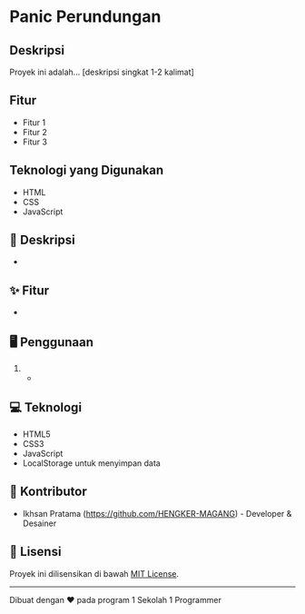 #  Panic Perundungan

## Deskripsi
Proyek ini adalah... [deskripsi singkat 1-2 kalimat]

## Fitur
- Fitur 1
- Fitur 2
- Fitur 3

## Teknologi yang Digunakan
- HTML
- CSS
- JavaScript

## 📝 Deskripsi
-

## ✨ Fitur
- 

## 🖥️ Penggunaan
1. -

## 💻 Teknologi
- HTML5
- CSS3
- JavaScript
- LocalStorage untuk menyimpan data

## 👥 Kontributor
- Ikhsan Pratama (https://github.com/HENGKER-MAGANG) - Developer & Desainer

## 📄 Lisensi
Proyek ini dilisensikan di bawah [MIT License](LICENSE).

---

Dibuat dengan ❤️ pada program 1 Sekolah 1 Programmer